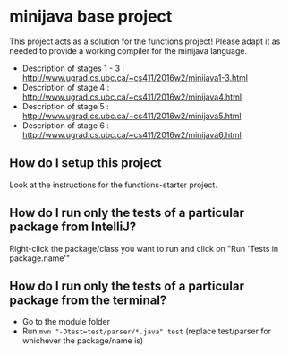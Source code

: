 # minijava base project

This project acts as a solution for the functions project! Please adapt it as needed to provide a working compiler for the minijava language.
- Description of stages 1 - 3 : http://www.ugrad.cs.ubc.ca/~cs411/2016w2/minijava1-3.html 
- Description of stage 4 : http://www.ugrad.cs.ubc.ca/~cs411/2016w2/minijava4.html
- Description of stage 5 : http://www.ugrad.cs.ubc.ca/~cs411/2016w2/minijava5.html
- Description of stage 6 : http://www.ugrad.cs.ubc.ca/~cs411/2016w2/minijava6.html


## How do I setup this project
Look at the instructions for the functions-starter project.

## How do I run only the tests of a particular package from IntelliJ?
Right-click the package/class you want to run and click on "Run 'Tests in package.name'"

## How do I run only the tests of a particular package from the terminal?
- Go to the module folder
- Run `mvn "-Dtest=test/parser/*.java" test` (replace test/parser for whichever the package/name is)

